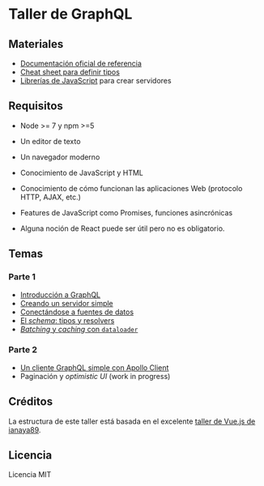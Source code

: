 # Taller de GraphQL

## Materiales

- [Documentación oficial de referencia](http://graphql.org/learn/)
- [Cheat sheet para definir tipos](https://wehavefaces.net/graphql-shorthand-notation-cheatsheet-17cd715861b6)
- [Librerías de JavaScript](http://graphql.org/code/#javascript) para crear servidores

## Requisitos
- Node >= 7 y npm >=5
- Un editor de texto
- Un navegador moderno

- Conocimiento de JavaScript y HTML
- Conocimiento de cómo funcionan las aplicaciones Web (protocolo HTTP, AJAX, etc.)
- Features de JavaScript como Promises, funciones asincrónicas
- Alguna noción de React puede ser útil pero no es obligatorio.

## Temas

### Parte 1
- [Introducción a GraphQL](ex/01)
- [Creando un servidor simple](ex/02)
- [Conectándose a fuentes de datos](ex/03)
- [El _schema_: tipos y resolvers](ex/04)
- [_Batching_ y _caching_ con `dataloader`](ex/05)

### Parte 2
- [Un cliente GraphQL simple con Apollo Client](ex/06)
- Paginación y _optimistic UI_ (work in progress)

## Créditos
La estructura de este taller está basada en el excelente [taller de Vue.js de ianaya89](https://github.com/ianaya89/workshop-vuejs).

## Licencia

Licencia MIT

